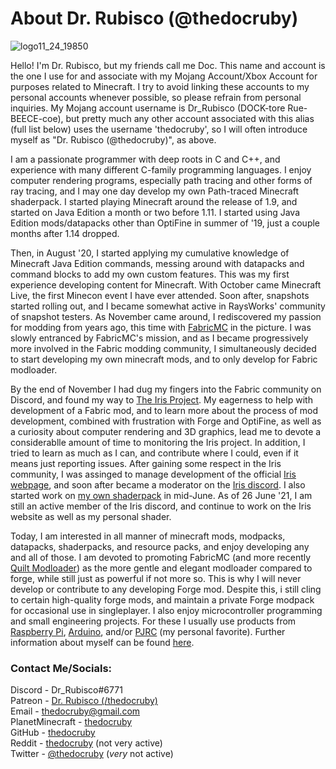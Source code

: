 # About Dr. Rubisco (@thedocruby)
![logo11_24_19850](https://user-images.githubusercontent.com/76263371/110219902-05a4aa00-7e90-11eb-9577-0519b8721655.png)

Hello! I'm Dr. Rubisco, but my friends call me Doc. This name and account is the one I use for and associate with my Mojang Account/Xbox Account for purposes related to Minecraft. I try to avoid linking these accounts to my personal accounts whenever possible, so please refrain from personal inquiries. My Mojang account username is Dr_Rubisco (DOCK-tore Rue-BEECE-coe), but pretty much any other account associated with this alias (full list below) uses the username 'thedocruby', so I will often introduce myself as "Dr. Rubisco (@thedocruby)", as above.

I am a passionate programmer with deep roots in C and C++, and experience with many different C-family programming languages. I enjoy computer rendering programs, especially path tracing and other forms of ray tracing, and I may one day develop my own Path-traced Minecraft shaderpack. I started playing Minecraft around the release of 1.9, and started on Java Edition a month or two before 1.11. I started using Java Edition mods/datapacks other than OptiFine in summer of '19, just a couple months after 1.14 dropped. 

Then, in August '20, I started applying my cumulative knowledge of Minecraft Java Edition commands, messing around with datapacks and command blocks to add my own custom features. This was my first experience developing content for Minecraft. With October came Minecraft Live, the first Minecon event I have ever attended. Soon after, snapshots started rolling out, and I became somewhat active in RaysWorks' community of snapshot testers. As November came around, I rediscovered my passion for modding from years ago, this time with [FabricMC](https://github.com/FabricMC) in the picture. I was slowly entranced by FabricMC's mission, and as I became progressively more involved in the Fabric modding community, I simultaneously decided to start developing my own minecraft mods, and to only develop for Fabric modloader.

By the end of November I had dug my fingers into the Fabric community on Discord, and found my way to [The Iris Project](https://github.com/IrisShaders/Iris). My eagerness to help with development of a Fabric mod, and to learn more about the process of mod development, combined with frustration with Forge and OptiFine, as well as a curiosity about computer rendering and 3D graphics, lead me to devote a considerablle amount of time to monitoring the Iris project. In addition, I tried to learn as much as I can, and contribute where I could, even if it means just reporting issues. After gaining some respect in the Iris community, I was assinged to manage development of the official [Iris webpage](https://irisshaders.net), and soon after became a moderator on the [Iris discord](https://discord.gg/jQJnav2jPu). I also started work on [my own shaderpack](https://github.com/thedocruby/VANELLA) in mid-June. As of 26 June '21, I am still an active member of the Iris discord, and continue to work on the Iris website as well as my personal shader.

Today, I am interested in all manner of minecraft mods, modpacks, datapacks, shaderpacks, and resource packs, and enjoy developing any and all of those. I am devoted to promoting FabricMC (and more recently [Quilt Modloader](https://quiltmc.org/)) as the more gentle and elegant modloader compared to forge, while still just as powerful if not more so. This is why I will never develop or contribute to any developing Forge mod. Despite this, i still cling to certain high-quality forge mods, and maintain a private Forge modpack for occasional use in singleplayer. I also enjoy microcontroller programming and small engineering projects. For these I usually use products from [Raspberry Pi](https://www.raspberrypi.org/), [Arduino](https://www.arduino.cc/), and/or [PJRC](https://www.pjrc.com/) (my personal favorite). Further information about myself can be found [here](https://github.com/thedocruby/about-me).

### Contact Me/Socials: 
Discord -  Dr_Rubisco#6771 <br>
Patreon - [Dr. Rubisco (/thedocruby)](https://www.patreon.com/thedocruby) <br>
Email - [thedocruby@gmail.com](mailto:thedocruby@gmail.com) <br>
PlanetMinecraft - [thedocruby](https://www.planetminecraft.com/thedocruby) <br>
GitHub - [thedocruby](https://github.com/thedocruby/) <br>
Reddit - [thedocruby](https://www.reddit.com/u/thedocruby) (not very active) <br>
Twitter - [@thedocruby](https://twitter.com/thedocruby) (_very_ not active) <br>
